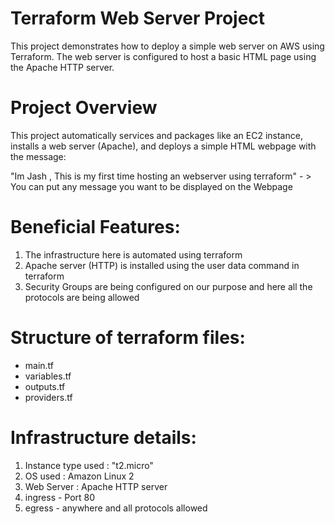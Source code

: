 # Terraform Web Server Project

This project demonstrates how to deploy a simple web server on AWS using Terraform. The web server is configured to host a basic HTML page using the Apache HTTP server.

# Project Overview

This project automatically services and packages like an EC2 instance, installs a web server (Apache), and deploys a simple HTML webpage with the message:

"Im Jash , This is my first time hosting an webserver using terraform" - > You can put any message you want to be displayed on the Webpage 


# Beneficial Features:

1. The infrastructure here is automated using terraform
2. Apache server (HTTP) is installed using the user data command in terraform
3. Security Groups are being configured on our purpose and here all the protocols are being allowed

# Structure of terraform files:
- main.tf
- variables.tf
- outputs.tf
- providers.tf

# Infrastructure details:

1. Instance type used : "t2.micro"
2. OS used : Amazon Linux 2
3. Web Server : Apache HTTP server
4. ingress - Port 80
5. egress - anywhere and all protocols allowed



